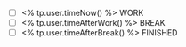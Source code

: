 - [ ] <% tp.user.timeNow() %> WORK
- [ ]  <% tp.user.timeAfterWork() %> BREAK
- [ ]   <% tp.user.timeAfterBreak() %> FINISHED